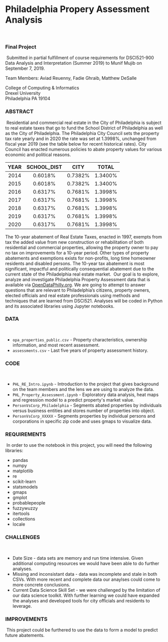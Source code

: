 # Philadelphia Propery Assessment Analysis
​
### Final Project
​
Submitted in partial fulfillment of course requirements for DSCI521-900 Data Analysis and Interpretation (Summer 2019) to Munif Mujib on September 7, 2019.

Team Members: Aviad Reuenny, Fadie Ghraib, Matthew DeSalle

College of Computing & Informatics<br>
Drexel University<br>
Philadelphia PA 19104
​
### ABSTRACT
​
Residential and commercial real estate in the City of Philadelphia is subject to real estate taxes that go to fund the School District of Philadelphia as well as the City of Philadelphia. The Philadelphia City Council sets the property tax rate yearly and in 2020 the rate was set at 1.3998%, unchanged from fiscal year 2019 (see the table below for recent historical rates). City Council has enacted numerous policies to abate property values for various economic and political reasons. 


| YEAR  | SCHOOL_DIST   |   CITY    |  TOTAL    |
|:----: |:-----------:  |:-------:  |:-------:  |
| 2014  | 0.6018%       | 0.7382%   | 1.3400%   |
| 2015  | 0.6018%       | 0.7382%   | 1.3400%   |
| 2016  | 0.6317%       | 0.7681%   | 1.3998%   |
| 2017  | 0.6317%       | 0.7681%   | 1.3998%   |
| 2018  | 0.6317%       | 0.7681%   | 1.3998%   |
| 2019  | 0.6317%       | 0.7681%   | 1.3998%   |
| 2020  | 0.6317%       | 0.7681%   | 1.3998%   |


The 10-year abatement of Real Estate Taxes, enacted in 1997, exempts from tax the added value from new construction or rehabilitation of both residential and commercial properties, allowing the property owner to pay no tax on improvements for a 10-year period. Other types of property abatements and exemptions exists for non-profits, long time homeowner residents and disabled persons.  The 10-year tax abatement is most significant, impactful and politically consequential abatement due to the current state of the Philadelphia real estate market.
​
Our goal is to explore, analyze and investigate Philadelphia Property Assessment data that is available via [OpenDataPhilly.org](https://www.opendataphilly.org/). We are going to attempt to answer questions that are relevant to Philadelphia’s citizens, property owners, elected officials and real estate professionals using methods and techniques that are learned from DSCI521. Analyses will be coded in Python and its associated libraries using Jupyter notebooks. 
​
### DATA
​
- `opa_properties_public.csv` - Property characteristics, ownership information, and most recent assessment.
- `assessments.csv` - Last five years of property assessment history.
​
### CODE
​
- `PHL_RE_Intro.ipynb` - Introduction to the project that gives background on the team members and the lens we are using to analyze the data.
- `PHL_Property_Assessment.ipynb` - Exploratory data analysis, heat maps and regression model to a predict property's market value.
- `PersonVsCorp_Philadelphia` - Segments abated properties by individuals versus business entities and stores number of properties into object.
- `PersonVsCorp_XXXXX` - Segments properties by individual persons and corporations in specific zip code and uses gmaps to visualize data.
​
​
### REQUIREMENTS
​
In order to use the notebook in this project, you will need the following libraries:
​
- pandas
- numpy
- matplotlib
- re
- scikit-learn
- statsmodels
- gmaps
- gmplot
- probablepeople
- fuzzywuzzy
- itertools
- collections
- locale
​
### CHALLENGES
​
- Date Size - data sets are memory and run time intensive. Given additional computing resources we would have been able to do further analyses.
- Missing and inconsistant data - data was incomplete and stale in both CSVs. With more recent and complete data our anaylses could come to more concrete conclusions.
- Current Data Science Skill Set - we were challenged by the limitation of our data science toolkit. With further learning we could have expanded the analyses and developed tools for city officials and residents to leverage.
​
### IMPROVEMENTS
​
This project could be furthered to use the data to form a model to predict future abatements.
